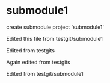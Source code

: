 # submodule1
create submodule project 'submodule1'

Edited this file from testgit/submodule1

Edited from testgits

Again edited from testgits

Edited from testgit/submodule1
